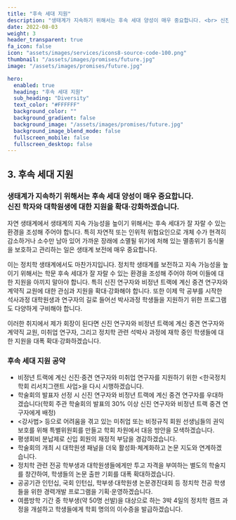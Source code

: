 ```yaml
---
title: "후속 세대 지원"
description: "생태계가 지속하기 위해서는 후속 세대 양성이 매우 중요합니다. <br> 신진 학자와 대학원생에 대한 지원을 확대·강화하겠습니다."
date: 2022-08-03
weight: 3
header_transparent: true
fa_icon: false
icon: "assets/images/services/icons8-source-code-100.png"
thumbnail: "/assets/images/promises/future.jpg"
image: "/assets/images/promises/future.jpg"

hero:
  enabled: true
  heading: "후속 세대 지원"
  sub_heading: "Diversity"
  text_color: "#FFFFFF"
  background_color: ""
  background_gradient: false
  background_image: "/assets/images/promises/future.jpg"
  background_image_blend_mode: false
  fullscreen_mobile: false
  fullscreen_desktop: false
---
```


## 3. 후속 세대 지원

### 생태계가 지속하기 위해서는 후속 세대 양성이 매우 중요합니다. <br> 신진 학자와 대학원생에 대한 지원을 확대·강화하겠습니다.

자연 생태계에서 생태계의 지속 가능성을 높이기 위해서는 후속 세대가 잘 자랄 수 있는 환경을 조성해 주어야 합니다. 특히 자연적 또는 인위적 위협요인으로 개체 수가 현격히 감소하거나 소수만 남아 있어 가까운 장래에 소멸될 위기에 처해 있는 멸종위기 동식물을 보호하고 관리하는 일은 생태계 보전에 매우 중요합니다.

이는 정치학 생태계에서도 마찬가지입니다. 정치학 생태계를 보전하고 지속 가능성을 높이기 위해서는 학문 후속 세대가 잘 자랄 수 있는 환경을 조성해 주어야 하며 이들에 대한 지원을 아끼지 말아야 합니다. 특히 신진 연구자와 비정년 트랙에 계신 중견 연구자와 계약직 교원에 대한 관심과 지원을 확대·강화해야 합니다. 또한 이제 막 공부를 시작한 석사과정 대학원생과 연구자의 길로 들어선 박사과정 학생들을 지원하기 위한 프로그램도 다양하게 구비해야 합니다.

이러한 취지에서 제가 회장이 된다면 신진 연구자와 비정년 트랙에 계신 중견 연구자와 계약직 교원, 미취업 연구자, 그리고 정치학 관련 석박사 과정에 재학 중인 학생들에 대한 지원을 대폭 확대·강화하겠습니다.

### 후속 세대 지원 공약

- 비정년 트랙에 계신 신진·중견 연구자와 미취업 연구자를 지원하기 위한 &lt;한국정치
  학회 리서치그랜트 사업&gt;을 다시 시행하겠습니다.
- 학술회의 발표자 선정 시 신진 연구자와 비정년 트랙에 계신 중견 연구자를 우대하
  겠습니다(학회 주관 학술회의 발표의 30% 이상 신진 연구자와 비정년 트랙 중견
  연구자에게 배정)
- <강사법> 등으로 어려움을 겪고 있는 미취업 또는 비정규직 회원 선생님들의 권익
  보호를 위해 특별위원회를 만들고 학회 차원에서 대응 방안을 모색하겠습니다.
- 평생회비 분납제로 신입 회원의 재정적 부담을 경감하겠습니다.
- 학술회의 개최 시 대학원생 패널을 더욱 활성화·체계화하고 논문 지도와 연계하겠
  습니다.
- 정치학 관련 전공 학부생과 대학원생들에게만 투고 자격을 부여하는 별도의 학술지
  를 창간하여, 학생들의 논문 출판 기회를 대폭 확대하겠습니다.
- 공공기관 인턴십, 국회 인턴십, 학부생·대학원생 논문경진대회 등 정치학 전공 학생
  들을 위한 경력개발 프로그램을 기획·운영하겠습니다.
- 여름방학 기간 중 학부생(약 50명 선발)을 대상으로 하는 3박 4일의 정치학 캠프
  과정을 개설하고 학생들에게 학회 명의의 이수증을 발급하겠습니다.
